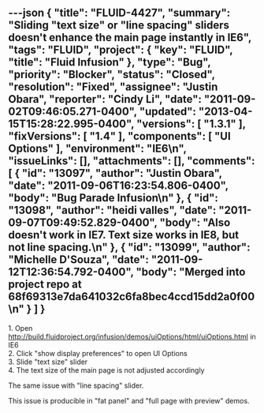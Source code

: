 ---json
{
  "title": "FLUID-4427",
  "summary": "Sliding \"text size\" or \"line spacing\" sliders doesn't enhance the main page instantly in IE6",
  "tags": "FLUID",
  "project": {
    "key": "FLUID",
    "title": "Fluid Infusion"
  },
  "type": "Bug",
  "priority": "Blocker",
  "status": "Closed",
  "resolution": "Fixed",
  "assignee": "Justin Obara",
  "reporter": "Cindy Li",
  "date": "2011-09-02T09:46:05.271-0400",
  "updated": "2013-04-15T15:28:22.995-0400",
  "versions": [
    "1.3.1"
  ],
  "fixVersions": [
    "1.4"
  ],
  "components": [
    "UI Options"
  ],
  "environment": "IE6\n",
  "issueLinks": [],
  "attachments": [],
  "comments": [
    {
      "id": "13097",
      "author": "Justin Obara",
      "date": "2011-09-06T16:23:54.806-0400",
      "body": "Bug Parade Infusion\n"
    },
    {
      "id": "13098",
      "author": "heidi valles",
      "date": "2011-09-07T09:49:52.829-0400",
      "body": "Also doesn't work in IE7. Text size works in IE8, but not line spacing.\n"
    },
    {
      "id": "13099",
      "author": "Michelle D'Souza",
      "date": "2011-09-12T12:36:54.792-0400",
      "body": "Merged into project repo at 68f69313e7da641032c6fa8bec4ccd15dd2a0f00\n"
    }
  ]
}
---
1\. Open <http://build.fluidproject.org/infusion/demos/uiOptions/html/uiOptions.html> in IE6\
2\. Click "show display preferences" to open UI Options\
3\. Slide "text size" slider\
4\. The text size of the main page is not adjusted accordingly

The same issue with "line spacing" slider.

This issue is producible in "fat panel" and "full page with preview" demos.&#x20;

        
